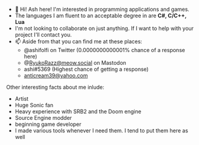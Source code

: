 - 👋 Hi! Ash here! I'm interested in programming applications and games.
- The languages I am fluent to an acceptable degree in are **C#, C/C++, Lua**
- I'm not looking to collaborate on just anything. If I want to help with your project I'll contact you.
- 📫 Aside from that you can find me at these places:
  - @ashifolfi on Twitter (0.0000000000001% chance of a response here)
  - @RyukoRazz@meow.social on Mastodon
  - ashi#5369 (Highest chance of getting a response)
  - anticream39@yahoo.com

Other interesting facts about me inlude:
  - Artist
  - Huge Sonic fan
  - Heavy experience with SRB2 and the Doom engine
  - Source Engine modder
  - beginning game developer
  - I made various tools whenever I need them. I tend to put them here as well
  
<!---
ashifolfi/ashifolfi is a ✨ special ✨ repository because its `README.md` (this file) appears on your GitHub profile.
You can click the Preview link to take a look at your changes.
--->
